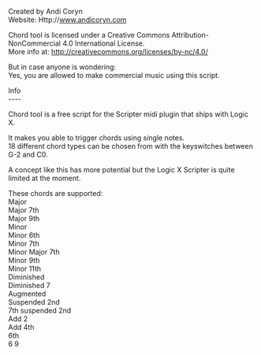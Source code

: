Created by Andi Coryn</br>
Website: Http://www.andicoryn.com</p>

Chord tool is licensed under a Creative Commons Attribution-NonCommercial 4.0 International License.</br>
More info at: http://creativecommons.org/licenses/by-nc/4.0/</p>

But in case anyone is wondering:</br>
Yes, you are allowed to make commercial music using this script.</p>

Info</br>
----</p>

Chord tool is a free script for the Scripter midi plugin that ships with Logic X.</p>

It makes you able to trigger chords using single notes.</br>
18 different chord types can be chosen from with the keyswitches between G-2 and C0.</p>

A concept like this has more potential but the Logic X Scripter is quite limited at the moment.</p>

These chords are supported:</br>
Major</br>
Major 7th</br>
Major 9th</br>
Minor</br>
Minor 6th</br>
Minor 7th</br>
Minor Major 7th</br>
Minor 9th</br>
Minor 11th</br>
Diminished</br>
Diminished 7</br>
Augmented</br>
Suspended 2nd</br>
7th suspended 2nd</br>
Add 2</br>
Add 4th</br>
6th</br>
6 9</p>

